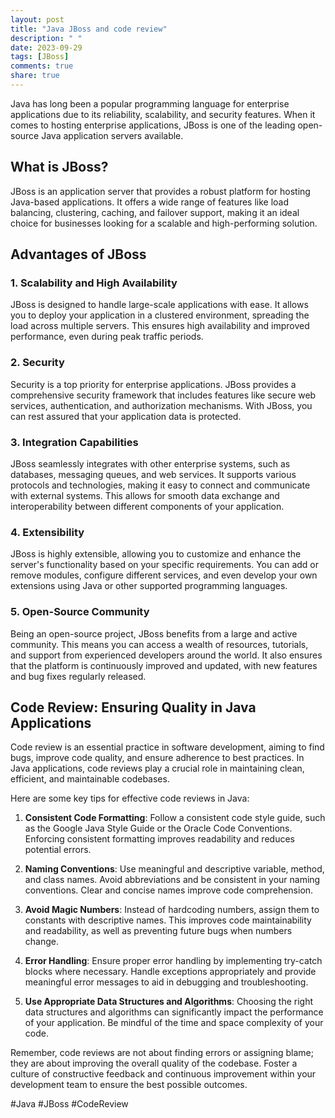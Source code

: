 ```yaml
---
layout: post
title: "Java JBoss and code review"
description: " "
date: 2023-09-29
tags: [JBoss]
comments: true
share: true
---
```


Java has long been a popular programming language for enterprise applications due to its reliability, scalability, and security features. When it comes to hosting enterprise applications, JBoss is one of the leading open-source Java application servers available.

## What is JBoss?

JBoss is an application server that provides a robust platform for hosting Java-based applications. It offers a wide range of features like load balancing, clustering, caching, and failover support, making it an ideal choice for businesses looking for a scalable and high-performing solution.

## Advantages of JBoss

### 1. Scalability and High Availability

JBoss is designed to handle large-scale applications with ease. It allows you to deploy your application in a clustered environment, spreading the load across multiple servers. This ensures high availability and improved performance, even during peak traffic periods.

### 2. Security

Security is a top priority for enterprise applications. JBoss provides a comprehensive security framework that includes features like secure web services, authentication, and authorization mechanisms. With JBoss, you can rest assured that your application data is protected.

### 3. Integration Capabilities

JBoss seamlessly integrates with other enterprise systems, such as databases, messaging queues, and web services. It supports various protocols and technologies, making it easy to connect and communicate with external systems. This allows for smooth data exchange and interoperability between different components of your application.

### 4. Extensibility

JBoss is highly extensible, allowing you to customize and enhance the server's functionality based on your specific requirements. You can add or remove modules, configure different services, and even develop your own extensions using Java or other supported programming languages.

### 5. Open-Source Community

Being an open-source project, JBoss benefits from a large and active community. This means you can access a wealth of resources, tutorials, and support from experienced developers around the world. It also ensures that the platform is continuously improved and updated, with new features and bug fixes regularly released.

## Code Review: Ensuring Quality in Java Applications

Code review is an essential practice in software development, aiming to find bugs, improve code quality, and ensure adherence to best practices. In Java applications, code reviews play a crucial role in maintaining clean, efficient, and maintainable codebases.

Here are some key tips for effective code reviews in Java:

1. **Consistent Code Formatting**: Follow a consistent code style guide, such as the Google Java Style Guide or the Oracle Code Conventions. Enforcing consistent formatting improves readability and reduces potential errors.

2. **Naming Conventions**: Use meaningful and descriptive variable, method, and class names. Avoid abbreviations and be consistent in your naming conventions. Clear and concise names improve code comprehension.

3. **Avoid Magic Numbers**: Instead of hardcoding numbers, assign them to constants with descriptive names. This improves code maintainability and readability, as well as preventing future bugs when numbers change.

4. **Error Handling**: Ensure proper error handling by implementing try-catch blocks where necessary. Handle exceptions appropriately and provide meaningful error messages to aid in debugging and troubleshooting.

5. **Use Appropriate Data Structures and Algorithms**: Choosing the right data structures and algorithms can significantly impact the performance of your application. Be mindful of the time and space complexity of your code.

Remember, code reviews are not about finding errors or assigning blame; they are about improving the overall quality of the codebase. Foster a culture of constructive feedback and continuous improvement within your development team to ensure the best possible outcomes.

#Java #JBoss #CodeReview